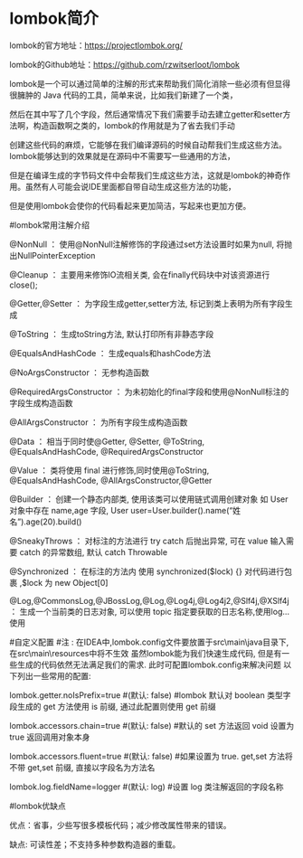 # lombok简介

lombok的官方地址：https://projectlombok.org/

lombok的Github地址：https://github.com/rzwitserloot/lombok

lombok是一个可以通过简单的注解的形式来帮助我们简化消除一些必须有但显得很臃肿的 Java 代码的工具，简单来说，比如我们新建了一个类，

然后在其中写了几个字段，然后通常情况下我们需要手动去建立getter和setter方法啊，构造函数啊之类的，lombok的作用就是为了省去我们手动

创建这些代码的麻烦，它能够在我们编译源码的时候自动帮我们生成这些方法。lombok能够达到的效果就是在源码中不需要写一些通用的方法，

但是在编译生成的字节码文件中会帮我们生成这些方法，这就是lombok的神奇作用。虽然有人可能会说IDE里面都自带自动生成这些方法的功能，

但是使用lombok会使你的代码看起来更加简洁，写起来也更加方便。

#lombok常用注解介绍

@NonNull ： 使用@NonNull注解修饰的字段通过set方法设置时如果为null, 将抛出NullPointerException

@Cleanup ： 主要用来修饰IO流相关类, 会在finally代码块中对该资源进行close();

@Getter,@Setter ： 为字段生成getter,setter方法, 标记到类上表明为所有字段生成

@ToString ： 生成toString方法, 默认打印所有非静态字段

@EqualsAndHashCode ： 生成equals和hashCode方法

@NoArgsConstructor ： 无参构造函数

@RequiredArgsConstructor ： 为未初始化的final字段和使用@NonNull标注的字段生成构造函数

@AllArgsConstructor ： 为所有字段生成构造函数

@Data ： 相当于同时使@Getter, @Setter, @ToString, @EqualsAndHashCode, @RequiredArgsConstructor

@Value ： 类将使用 final 进行修饰,同时使用@ToString, @EqualsAndHashCode, @AllArgsConstructor,@Getter

@Builder ： 创建一个静态内部类, 使用该类可以使用链式调用创建对象
如 User 对象中存在 name,age 字段, User user=User.builder().name(“姓名”).age(20).build()

@SneakyThrows ： 对标注的方法进行 try catch 后抛出异常, 可在 value 输入需要 catch 的异常数组, 默认 catch Throwable

@Synchronized ： 在标注的方法内 使用 synchronized(\$lock) {} 对代码进行包裹 ,$lock 为 new Object[0]

@Log,@CommonsLog,@JBossLog,@Log,@Log4j,@Log4j2,@Slf4j,@XSlf4j ： 生成一个当前类的日志对象, 可以使用 topic 指定要获取的日志名称,使用log…使用

#自定义配置
#注 : 在IDEA中,lombok.config文件要放置于src\main\java目录下, 在src\main\resources中将不生效
 虽然lombok能为我们快速生成代码, 但是有一些生成的代码依然无法满足我们的需求. 此时可配置lombok.config来解决问题
 以下列出一些常用的配置:
 
 lombok.getter.noIsPrefix=true #(默认: false)  #lombok 默认对 boolean 类型字段生成的 get 方法使用 is 前缀, 通过此配置则使用 get 前缀
 
 lombok.accessors.chain=true #(默认: false) #默认的 set 方法返回 void 设置为 true 返回调用对象本身
 
 lombok.accessors.fluent=true #(默认: false) #如果设置为 true. get,set 方法将不带 get,set 前缀, 直接以字段名为方法名
 
 lombok.log.fieldName=logger #(默认: log) #设置 log 类注解返回的字段名称
 
 #lombok优缺点
 
 优点：省事，少些写很多模板代码；减少修改属性带来的错误。
 
 缺点: 可读性差；不支持多种参数构造器的重载。
 
